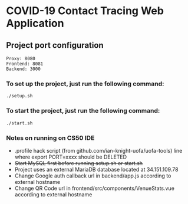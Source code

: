 # COVID-19 Contact Tracing Web Application

## Project port configuration
```
Proxy: 8080
Frontend: 8081
Backend: 3000
```

### To set up the project, just run the following command:
```
./setup.sh
```

### To start the project, just run the following command:
```
./start.sh
```

### Notes on running on CS50 IDE
<ul>
	<li>.profile hack script (from github.com/ian-knight-uofa/uofa-tools) line where export PORT=xxxx should be DELETED</li>
	<li><strike>Start MySQL first before running setup.sh or start.sh</strike></li>
	<li>Project uses an external MariaDB database located at 34.151.109.78</li>
	<li>Change Google auth callback url in backend/app.js according to external hostname</li>
	<li>Change QR Code url in frontend/src/components/VenueStats.vue according to external hostname</li>
</ul>
